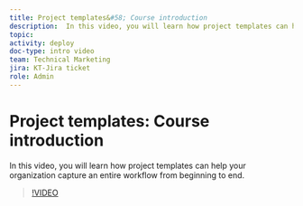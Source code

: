 ```yaml
---
title: Project templates&#58; Course introduction
description:  In this video, you will learn how project templates can help your organization capture an entire workflow from beginning to end.
topic:
activity: deploy
doc-type: intro video
team: Technical Marketing
jira: KT-Jira ticket
role: Admin
---
```

# Project templates: Course introduction

In this video, you will learn how project templates can help your organization capture an entire workflow from beginning to end.

>[!VIDEO](https://video.tv.adobe.com/v/335209/?quality=12&learn=on)
